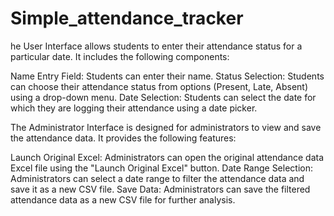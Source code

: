 # Simple_attendance_tracker
he User Interface allows students to enter their attendance status for a particular date. It includes the following components:

Name Entry Field: Students can enter their name.
Status Selection: Students can choose their attendance status from options (Present, Late, Absent) using a drop-down menu.
Date Selection: Students can select the date for which they are logging their attendance using a date picker.

The Administrator Interface is designed for administrators to view and save the attendance data. It provides the following features:

Launch Original Excel: Administrators can open the original attendance data Excel file using the "Launch Original Excel" button.
Date Range Selection: Administrators can select a date range to filter the attendance data and save it as a new CSV file.
Save Data: Administrators can save the filtered attendance data as a new CSV file for further analysis.
